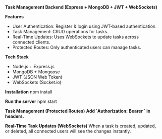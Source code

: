 **Task Management Backend (Express + MongoDB + JWT + WebSockets)**

**Features**
- User Authentication: Register & login using JWT-based authentication.
- Task Management: CRUD operations for tasks.
- Real-Time Updates: Uses WebSockets to update tasks across connected clients.
- Protected Routes: Only authenticated users can manage tasks.

**Tech Stack**
- Node.js + Express.js
- MongoDB + Mongoose
- JWT (JSON Web Token)
- WebSockets (Socket.io)

**Installation**
npm install 

**Run the server**
npm start

**Task Management (Protected Routes)**
**Add \`Authorization: Bearer <token>\` in headers.**

**Real-Time Task Updates (WebSockets)**
When a task is created, updated, or deleted, all connected users will see the changes instantly.
